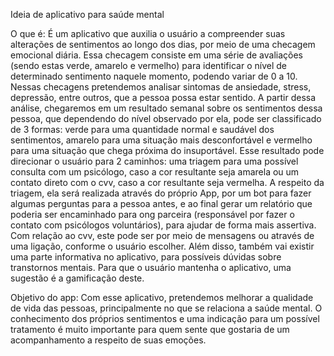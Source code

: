 Ideia de aplicativo para saúde mental

O que é:
É um aplicativo que auxilia o usuário a compreender suas alterações de sentimentos ao longo dos dias, por meio de uma checagem emocional diária. Essa checagem consiste em uma série de avaliações (sendo estas verde, amarelo e vermelho) para identificar o nível de determinado sentimento naquele momento, podendo variar de 0 a 10. Nessas checagens pretendemos analisar sintomas de ansiedade, stress, depressão, entre outros, que a pessoa possa estar sentido.
A partir dessa análise, chegaremos em um resultado semanal sobre os sentimentos dessa pessoa, que dependendo do nível observado por ela, pode ser classificado de 3 formas: verde para uma quantidade normal e saudável dos sentimentos, amarelo para uma situação mais desconfortável e vermelho para uma situação que chega próxima do insuportável.
Esse resultado pode direcionar o usuário para 2 caminhos: uma triagem para uma possível consulta com um psicólogo, caso a cor resultante seja amarela ou um contato direto com o cvv, caso a cor resultante seja vermelha. A respeito da triagem, ela será realizada através do próprio App, por um bot para fazer algumas perguntas para a pessoa antes, e ao final gerar um relatório que poderia ser encaminhado para ong parceira (responsável por fazer o contato com psicólogos voluntários), para ajudar de forma mais assertiva. Com relação ao cvv, este pode ser por meio de mensagens ou através de uma ligação, conforme o usuário escolher.
Além disso, também vai existir uma parte informativa no aplicativo, para possíveis dúvidas sobre transtornos mentais. Para que o usuário mantenha o aplicativo, uma sugestão é a gamificação deste.

Objetivo do app:
Com esse aplicativo, pretendemos melhorar a qualidade de vida das pessoas, principalmente no que se relaciona a saúde mental. O conhecimento dos próprios sentimentos e uma indicação para um possível tratamento é muito importante para quem sente que gostaria de um acompanhamento a respeito de suas emoções. 
